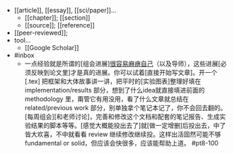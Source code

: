 - [[article]], [[essay]], [[sci/paper]]...
    - [[chapter]]; [[section]]
    - [[source]]; [[reference]]
- [[peer-reviewed]];
- tool...
    - [[Google Scholar]]
- #inbox
    - 一点经验就是所谓的[组会进展][很容易麻痹自己](https://bbs.saraba1st.com/2b/thread-2001234-4-1.html)（以及导师），这些进展[必须反映到论文里]才是真的进展。你可以试着[直接开始写文章]。开一个 [.tex] 把框架和大体故事讲一讲，把平时的[实验图表]整理好填在 implementation/results 部分，想到了什么idea就直接填进前面的 methodology 里，甭管它有用没用，看了什么文章就总结在 related/previous work 部分，别单独拿个笔记本记了，你不会回去翻的。[每周组会][和老师讨论]，完善和修改这个文档和配套的笔记报告、生成实验结果的脚本等等。[感觉大概能投出去了]就[做一定增删]后投出去，中了皆大欢喜，不中就看看 review 继续修改继续投。这样出活固然可能不够 fundamental or solid，但应该会快很多，应该能帮助上道。 #pt8-100
